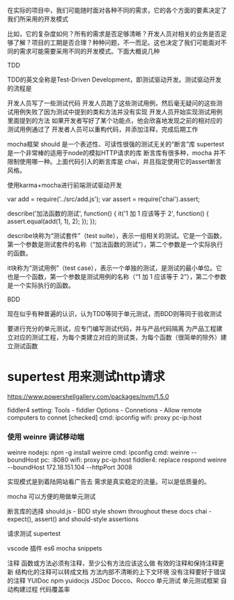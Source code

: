 

在实际的项目中，我们可能随时面对各种不同的需求，它的各个方面的要素决定了我们所采用的开发模式

比如，它的复杂度如何？所有的需求是否足够清晰？开发人员对相关的业务是否足够了解？项目的工期是否合理？种种问题，不一而足。这也决定了我们可能面对不同的需求可能需要采用不同的开发模式。下面大概说几种






TDD

TDD的英文全称是Test-Driven Development，即测试驱动开发。测试驱动开发的流程是

开发人员写了一些测试代码
开发人员跑了这些测试用例，然后毫无疑问的这些测试用例失败了因为测试中提到的类和方法并没有实现
开发人员开始实现测试用例里面提到的方法
如果开发者写好了某个功能点，他会欣喜地发现之前的相对应的测试用例通过了
开发者人员可以重构代码，并添加注释，完成后期工作


mocha框架
should 是一个表述性、可读性很强的测试无关的“断言”库
supertest是一个非常棒的适用于node的模拟HTTP请求的库
断言库有很多种，mocha 并不限制使用哪一种。上面代码引入的断言库是 chai，并且指定使用它的assert断言风格。

使用karma+mocha进行前端测试驱动开发


var add = require('../src/add.js');
var assert = require('chai').assert;

describe('加法函数的测试', function() {
    it('1 加 1 应该等于 2', function() {
        assert.equal(add(1, 1), 2);
    });
});

describe块称为“测试套件”（test suite），表示一组相关的测试。它是一个函数，第一个参数是测试套件的名称（“加法函数的测试”），第二个参数是一个实际执行的函数。

it块称为“测试用例”（test case），表示一个单独的测试，是测试的最小单位。它也是一个函数，第一个参数是测试用例的名称（“1 加 1 应该等于 2”），第二个参数是一个实际执行的函数。


BDD

现在似乎有种普遍的认识，认为TDD等同于单元测试，而BDD则等同于验收测试

要进行充分的单元测试，应专门编写测试代码，并与产品代码隔离
为产品工程建立对应的测试工程，为每个类建立对应的测试类，为每个函数（很简单的除外）建立测试函数

# supertest 用来测试http请求


https://www.powershellgallery.com/packages/nvm/1.5.0


fiddler4
    setting: Tools - fiddler Options - Connetions - Allow remote computers to connet [checked]
    cmd: ipconfig
    wifi: proxy pc-ip:host


### 使用 weinre 调试移动端
weinre
    nodejs: npm -g install weinre
    cmd: ipconfig
    cmd: weinre --boundHost <pc-ip>
    pc: <pc-ip>:8080
    wifi: proxy pc-ip:host
    fiddler4: replace respond
weinre --boundHost 172.18.151.104 --httpPort 3008

实现模式是到着陆网站看广告去
需求是真实稳定的流量。可以是低质量的。




mocha
  可以方便的用做单元测试

  断言库的选择
    should.js - BDD style shown throughout these docs
    chai - expect(), assert() and should-style assertions

  请求测试
    supertest

  vscode 插件
    es6 mocha snippets



注释
  函数或方法必须有注释，至少公有方法应该这么做
  有效的注释和保持注释更新
  结构化的注释可以转成文档
  方法内部不清晰的上下文环境
  没有注释要好于错误的注释
  YUIDoc npm yuidocjs
  JSDoc
  Docco、Rocco
单元测试
  单元测试框架
  自动构建过程
  代码覆盖率

